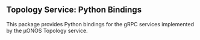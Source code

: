 ## Topology Service: Python Bindings

This package provides Python bindings for the gRPC services implemented by the µONOS Topology service.
